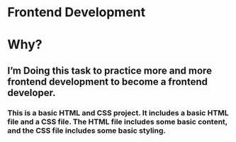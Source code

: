 # Frontend Development

# Why?
## I’m Doing this task to practice more and more frontend development to become a frontend developer.

### This is a basic HTML and CSS project. It includes a basic HTML file and a CSS file. The HTML file includes some basic content, and the CSS file includes some basic styling.